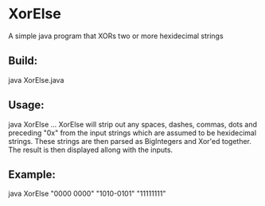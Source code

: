 # XorElse

A simple java program that XORs two or more hexidecimal strings

## Build:

java XorElse.java

## Usage:

java XorElse <hex> ... <strings>
XorElse will strip out any spaces, dashes, commas, dots and preceding "0x" from the input strings which are assumed to be hexidecimal strings. These strings are then parsed as BigIntegers and Xor'ed together. The result is then displayed allong with the inputs.

## Example: 

java XorElse "0000 0000" "1010-0101" "11111111"

